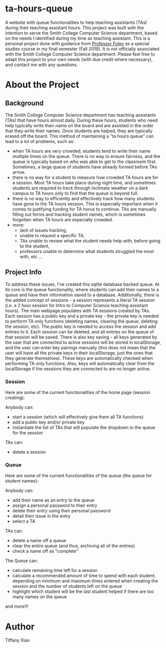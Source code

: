 # ta-hours-queue
A website with queue functionalities to help teaching assistants (TAs) during their teaching assistant hours. This project was built with the intention to serve the Smith College Computer Science department, based on the needs I identified during my time as teaching assistant. This is a personal project done with guidance from [Professor Foley](https://jjfoley.me/) as a special studies course in my final semester (Fall 2019). It is not officially associated with the Smith College Computer Science department. Please feel free to adapt this project to your own needs (with due credit where necessary), and contact me with any questions.

# About the Project
## Background
The Smith College Computer Science department has teaching assistants (TAs) that have hours almost daily. During these hours, students who need help typically write their name on the board and are assisted in the order that they write their names. Once students are helped, they are typically erased off the board. This method of maintaining a "ta hours queue" can lead to a lot of problems, such as: 
* when TA hours are very crowded, students tend to write their name multiple times on the queue. There is no way to ensure fairness, and the queue is typically based on who was able to get to the classroom first. Sometimes, a large queue of students have already formed before TAs arrive. 
* there is no way for a student to measure how crowded TA hours are for a session. Most TA hours take place during night time, and sometimes students are required to treck through inclimate weather on a dark campus to TA hours only to find that the queue is beyond full. 
* there is no way to efficiently and effectively track how many students have gone to the TA hours session. This is especially important when it comes to justifying funding for TA horus to continue. TAs are manually filling out forms and tracking student names, which is sometimes forgotten when TA hours are especially crowded. 
* more: 
    + lack of issues tracking, 
    + unable to request a specific TA, 
    + TAs unable to review what the student needs help with, before going to the student, 
    + professors unable to determine what students struggled the most with, etc ... 

## Project Info
To address these issues, I've created this sqlite database backed queue. At its core is the queue functionality, where students can add their names to a queue and have their information saved to a database. Additionally, there is the added concept of sessions - a session represents a literal TA session (i.e. a 2 hour session for Intro to Computer Science teaching assistant hours). The main webpage populates with TA sessions created by TAs. Each session has a public key and a private key - the private key is needed to perform TA only functions (deleting names, clearing the queue, deleting the session, etc). The public key is needed to access the session and add entries to it. Each session can be deleted, and all entries on the queue of that session will be saved. There is also key saving - all keys generated by the user that are connected to active sessions will be stored in localStorage, and the user can enter key pairings manually (this does not mean that the user will have all the private keys in their localStorage, just the ones that they generate themselves). These keys are automatically checked when performing TA only functions. Also, keys will automatically clear from the localStorage if the sessions they are connected to are no longer active.

### Session
Here are some of the current functionalities of the home page (session creating):

Anybody can: 
* start a session (which will effectively give them all TA functions)
* add a public key and/or private key
* instantiate the list of TAs that will populate the dropdown in the queue for the session

TAs can:
* delete a session

### Queue
Here are some of the current functionalities of the queue (the queue for student names):

Anybody can:
* add their name as an entry to the queue
* assign a personal password to their entry
* delete their entry using their personal password
* detail their issue in the entry 
* select a TA 

TAs can: 
* delete a name off a queue 
* clear the entire queue (and thus, archiving all of the entries)
* check a name off as "complete"

The Queue can: 
* calculate remaining time left for a session 
* calculate a recommended amount of time to spend with each student, depending on minimum and maximum times entered when creating the session and the number of students left on the queue 
* highlight which student will be the last student helped if there are too many names on the queue


and more!!! 

# Author
Tiffany Xiao
